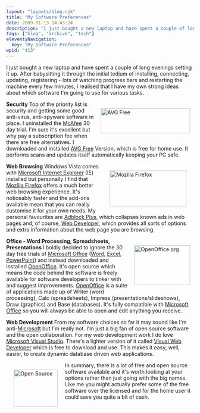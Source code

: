 ```yaml
---
layout: "layouts/blog.njk"
title: "My Software Preferences"
date: 2009-01-13 14:43:24
description: "I just bought a new laptop and have spent a couple of long evenings setting it up"
tags: ["blog", "archive", "tech"]
eleventyNavigation:
  key: "My Software Preferences"
wpid: "413"
---
```


I just bought a new laptop and have spent a couple of long evenings setting it up. After babysitting it through the initial tedium of installing, connecting, updating, registering - lots of watching progress bars and restarting the machine every few minutes, I realised that I have my own strong ideas about which software I'm going to use for various tasks.

<a href="http://free.avg.com/" target="_blank"><img class="alignright" style="float: right;border: 0;margin-left: 10px;margin-right: 10px;margin-top: 20px;margin-bottom: 20px" src="http://free.avg.com/stc/tpl/crp/img/frt/avg_logo_en.gif" alt="AVG Free" width="240" height="67" /></a><strong>Security</strong>
Top of the priority list is security and getting some good anti-virus, anti-spyware software in place. I uninstalled the <a href="http://www.mcafee.com/" target="_blank">McAfee</a> 30 day trial. I'm sure it's excellent but why pay a subscription fee when there are free alternatives. I downloaded and installed <a href="http://free.avg.com/" target="_blank">AVG Free</a> Version, which is free for home use. It performs scans and updates itself automatically keeping your PC safe.

<a href="http://www.mozilla-europe.org/en/firefox/" target="_blank"><img class="alignright" style="border: 0pt none;margin: 20px;float: right" src="http://www.mozilla-europe.org/img/image-library/firefox-wordmark-horizontal_small.png" alt="Mozilla Firefox" width="206" height="96" /></a><strong>Web Browsing</strong>
Windows Vista comes with <a href="http://www.microsoft.com/windows/products/winfamily/ie/default.mspx" target="_blank">Microsoft Internet Explorer</a> (IE) installed but personally I find that <a href="http://www.mozilla-europe.org/en/firefox/" target="_blank">Mozilla Firefox</a> offers a much better web browsing experience. It's noticeably faster and the add-ons available mean that you can really customise it for your own needs. My personal favourites are <a href="https://addons.mozilla.org/en-US/firefox/addon/1865" target="_blank">Adblock Plus</a>, which collapses known ads in web pages and, of course, <a href="https://addons.mozilla.org/en-US/firefox/addon/60" target="_blank">Web Developer</a>, which provides all sorts of options and extra information about the web page you are browsing.

<a href="http://www.openoffice.org/" target="_blank"><img class="alignright" style="border: 0;float: right;margin-left: 10px;margin-right: 10px;margin-top: 20px;margin-bottom: 20px" src="http://why.openoffice.org/images/why_home.gif" alt="OpenOffice.org" width="150" height="105" /></a><strong>Office - Word Processing, Spreadsheets, Presentations
</strong>I boldly decided to ignore the 30 day free trials of <a href="http://office.microsoft.com/" target="_blank">Microsoft Office</a> (<a href="http://office.microsoft.com/word" target="_blank">Word</a>, <a href="http://office.microsoft.com/excel" target="_blank">Excel</a>, <a href="http://office.microsoft.com/powerpoint" target="_blank">PowerPoint</a>) and instead downloaded and installed <a href="http://www.openoffice.org/" target="_blank">OpenOffice</a>. It's open source which means the code behind the software is freely available for software developers to tinker with and suggest improvements. <a href="http://www.openoffice.org/" target="_blank">OpenOffice</a> is a suite of applications made up of Writer (word processing), Calc (spreadsheets), Impress (presentations/slideshows), Draw (graphics) and Base (databases). It's fully compatible with <a href="http://office.microsoft.com/" target="_blank">Microsoft Office</a> so you will always be able to open and edit anything you receive.

<strong>Web Development</strong>
From my software choices so far it may sound like I'm anti-<a href="http://www.microsoft.com/" target="_blank">Microsoft</a> but I'm really not. I'm just a big fan of open source software and the open collaboration. For my web development work I do love <a href="http://msdn.microsoft.com/en-gb/vstudio/default.aspx" target="_blank">Microsoft Visual Studio</a>. There's a lighter version of it called <a href="http://www.microsoft.com/express/vwd/" target="_blank">Visual Web Developer</a> which is free to download and use. This makes it easy, well, easier, to create dynamic database driven web applications.

<a href="http://www.opensource.org/" target="_blank"><img class="alignleft" style="float: left;border: 0;margin: 20px" src="http://www.opensource.org/files/garland_logo.png" alt="Open Source" width="118" height="100" /></a>In summary, there is a lot of free and open source software available and it's worth looking at your options rather than just going with the big names. Like me you might actually prefer some of the free software over the licensed and for the home user it could save you quite a bit of cash.

